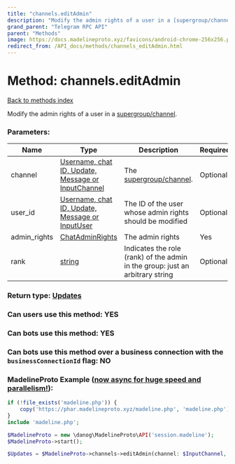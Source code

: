 ```yaml
---
title: "channels.editAdmin"
description: "Modify the admin rights of a user in a [supergroup/channel](https://core.telegram.org/api/channel)."
grand_parent: "Telegram RPC API"
parent: "Methods"
image: https://docs.madelineproto.xyz/favicons/android-chrome-256x256.png
redirect_from: /API_docs/methods/channels_editAdmin.html
---
```

# Method: channels.editAdmin
[Back to methods index](index.html)



Modify the admin rights of a user in a [supergroup/channel](https://core.telegram.org/api/channel).

### Parameters:

| Name     |    Type       | Description | Required |
|----------|---------------|-------------|----------|
|channel|[Username, chat ID, Update, Message or InputChannel](/API_docs/types/InputChannel.html) | The [supergroup/channel](https://core.telegram.org/api/channel). | Optional|
|user\_id|[Username, chat ID, Update, Message or InputUser](/API_docs/types/InputUser.html) | The ID of the user whose admin rights should be modified | Optional|
|admin\_rights|[ChatAdminRights](/API_docs/types/ChatAdminRights.html) | The admin rights | Yes|
|rank|[string](/API_docs/types/string.html) | Indicates the role (rank) of the admin in the group: just an arbitrary string | Optional|


### Return type: [Updates](/API_docs/types/Updates.html)

### Can users use this method: **YES**


### Can bots use this method: **YES**


### Can bots use this method over a business connection with the `businessConnectionId` flag: **NO**


### MadelineProto Example ([now async for huge speed and parallelism!](https://docs.madelineproto.xyz/docs/ASYNC.html)):


```php
if (!file_exists('madeline.php')) {
    copy('https://phar.madelineproto.xyz/madeline.php', 'madeline.php');
}
include 'madeline.php';

$MadelineProto = new \danog\MadelineProto\API('session.madeline');
$MadelineProto->start();

$Updates = $MadelineProto->channels->editAdmin(channel: $InputChannel, user_id: $InputUser, admin_rights: $ChatAdminRights, rank: 'string', );
```

